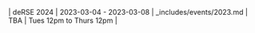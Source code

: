 | deRSE 2024 | 2023-03-04 - 2023-03-08 | _includes/events/2023.md | TBA | Tues 12pm to Thurs 12pm |
